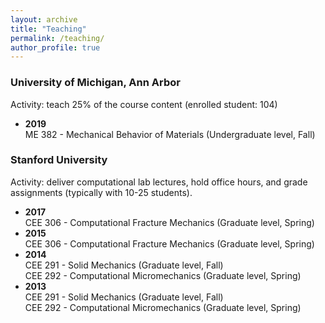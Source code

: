 ```yaml
---
layout: archive
title: "Teaching"
permalink: /teaching/
author_profile: true
---
```


### University of Michigan, Ann Arbor
Activity: teach 25% of the course content (enrolled student: 104)

<ul>
<li> 
<b>2019</b> 
<br> ME 382 - Mechanical Behavior of Materials (Undergraduate level, Fall)
</li>
</ul>

### Stanford University
Activity: deliver computational lab lectures, hold office hours, and grade assignments (typically with 10-25 students).

<ul>

<li> 
<b>2017</b> 
<br> CEE 306 - Computational Fracture Mechanics (Graduate level, Spring)
</li>

<li> 
<b>2015</b> 
<br> CEE 306 - Computational Fracture Mechanics (Graduate level, Spring)
</li>

<li> 
<b>2014</b> 
<br> CEE 291 - Solid Mechanics (Graduate level, Fall)
<br> CEE 292 - Computational Micromechanics (Graduate level, Spring)
</li>

<li> 
<b>2013</b> 
<br> CEE 291 - Solid Mechanics (Graduate level, Fall)
<br> CEE 292 - Computational Micromechanics (Graduate level, Spring)
</li>

</ul>

